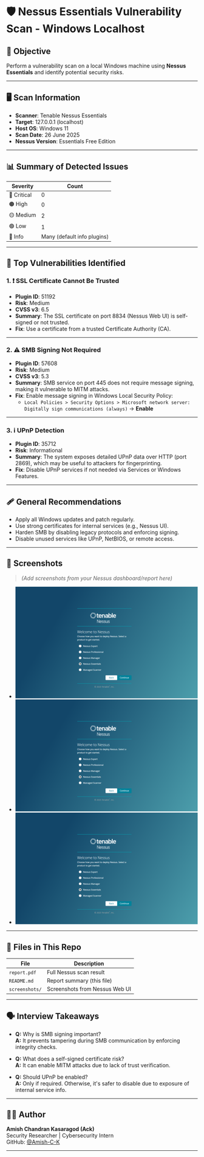 # 🛡️ Nessus Essentials Vulnerability Scan - Windows Localhost

## 📌 Objective
Perform a vulnerability scan on a local Windows machine using **Nessus Essentials** and identify potential security risks.

---

## 🖥️ Scan Information

- **Scanner**: Tenable Nessus Essentials
- **Target**: 127.0.0.1 (localhost)
- **Host OS**: Windows 11
- **Scan Date**: 26 June 2025
- **Nessus Version**: Essentials Free Edition

---

## 📊 Summary of Detected Issues

| Severity  | Count |
|-----------|-------|
| 🔴 Critical | 0     |
| 🟠 High     | 0     |
| 🟡 Medium   | 2     |
| 🟢 Low      | 1     |
| 🧪 Info     | Many (default info plugins)

---

## 🚨 Top Vulnerabilities Identified

### 1. ❗ **SSL Certificate Cannot Be Trusted**
- **Plugin ID**: 51192
- **Risk**: Medium
- **CVSS v3**: 6.5
- **Summary**: The SSL certificate on port 8834 (Nessus Web UI) is self-signed or not trusted.
- **Fix**: Use a certificate from a trusted Certificate Authority (CA).

---

### 2. ⚠️ **SMB Signing Not Required**
- **Plugin ID**: 57608
- **Risk**: Medium
- **CVSS v3**: 5.3
- **Summary**: SMB service on port 445 does not require message signing, making it vulnerable to MITM attacks.
- **Fix**: Enable message signing in Windows Local Security Policy:
  - `Local Policies > Security Options > Microsoft network server: Digitally sign communications (always)` → **Enable**

---

### 3. ℹ️ **UPnP Detection**
- **Plugin ID**: 35712
- **Risk**: Informational
- **Summary**: The system exposes detailed UPnP data over HTTP (port 2869), which may be useful to attackers for fingerprinting.
- **Fix**: Disable UPnP services if not needed via Services or Windows Features.

---

## 🩹 General Recommendations

- Apply all Windows updates and patch regularly.
- Use strong certificates for internal services (e.g., Nessus UI).
- Harden SMB by disabling legacy protocols and enforcing signing.
- Disable unused services like UPnP, NetBIOS, or remote access.

---

## 📸 Screenshots

> *(Add screenshots from your Nessus dashboard/report here)*

- ![img](https://github.com/Amish-C-K/Elevate-Labs--task3/blob/main/images/t3-1.png)
- ![img](https://github.com/Amish-C-K/Elevate-Labs--task3/blob/main/images/t3-1.png)
- ![img](https://github.com/Amish-C-K/Elevate-Labs--task3/blob/main/images/t3-1.png)

---

## 📁 Files in This Repo

| File                   | Description                        |
|------------------------|------------------------------------|
| `report.pdf`           | Full Nessus scan result            |
| `README.md`            | Report summary (this file)         |
| `screenshots/`         | Screenshots from Nessus Web UI     |

---

## 🗣️ Interview Takeaways

- **Q:** Why is SMB signing important?  
  **A:** It prevents tampering during SMB communication by enforcing integrity checks.

- **Q:** What does a self-signed certificate risk?  
  **A:** It can enable MITM attacks due to lack of trust verification.

- **Q:** Should UPnP be enabled?  
  **A:** Only if required. Otherwise, it's safer to disable due to exposure of internal service info.

---

## 👨‍💻 Author

**Amish Chandran Kasaragod (Ack)**  
Security Researcher | Cybersecurity Intern  
GitHub: [@Amish-C-K](https://github.com/Amish-C-K)

---

